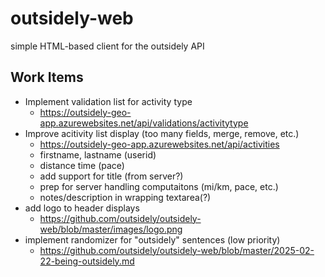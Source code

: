 # outsidely-web

simple HTML-based client for the outsidely API

## Work Items

 * Implement validation list for activity type
   * https://outsidely-geo-app.azurewebsites.net/api/validations/activitytype
 * Improve acitivity list display (too many fields, merge, remove, etc.)
   * https://outsidely-geo-app.azurewebsites.net/api/activities 
   * firstname, lastname (userid)
   * distance time (pace)
   * add support for title (from server?)
   * prep for server handling computaitons (mi/km, pace, etc.)
   * notes/description in wrapping textarea(?)
 * add logo to header displays
   * https://github.com/outsidely/outsidely-web/blob/master/images/logo.png
 * implement randomizer for "outsidely" sentences (low priority)
   * https://github.com/outsidely/outsidely-web/blob/master/2025-02-22-being-outsidely.md
